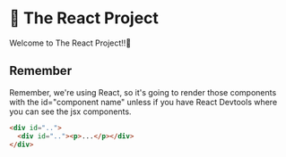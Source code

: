 # :rainbow: The React Project

Welcome to The React Project!!:2nd_place_medal:

## Remember

Remember, we're using React, so it's going to render those components with the id="component name" unless if you have React Devtools where you can see the jsx components.

```html
<div id="..">
  <div id=".."><p>...</p></div>
</div>
```
